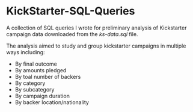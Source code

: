 # KickStarter-SQL-Queries

A collection of SQL queries I wrote for preliminary analysis of Kickstarter campaign data downloaded from the _ks-data.sql_ file.

The analysis aimed to study and group kickstarter campaigns in multiple ways including:
* By final outcome
* By amounts pledged
* By toal number of backers
* By category
* By subcategory
* By campaign duration
* By backer location/nationality
